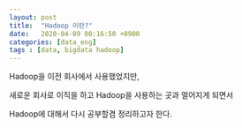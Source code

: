 ```yaml
---
layout: post
title:  "Hadoop 이란?"
date:   2020-04-09 00:16:50 +0900
categories: [data_eng]
tags : [data, bigdata hadoop]
---
```


Hadoop을 이전 회사에서 사용했었지만,

새로운 회사로 이직을 하고 Hadoop을 사용하는 곳과 멀어지게 되면서

Hadoop에 대해서 다시 공부할겸 정리하고자 한다.

<!--more-->
